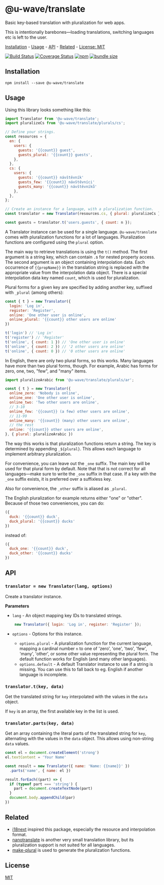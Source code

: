 # @u-wave/translate

Basic key-based translation with pluralization for web apps.

This is intentionally barebones—loading translations, switching languages etc is left to the user.

[Installation](#installation) - [Usage](#usage) - [API](#api) - [Related](#related) - [License: MIT](#license)

[![Build Status](https://travis-ci.com/u-wave/translate.svg?branch=master)](https://travis-ci.com/u-wave/translate)
[![Coverage Status](https://coveralls.io/repos/github/u-wave/translate/badge.svg?branch=master)](https://coveralls.io/github/u-wave/translate?branch=master)
[![npm](https://img.shields.io/npm/v/@u-wave/translate.svg)](https://npmjs.com/package/@u-wave/translate)
[![bundle size](https://img.shields.io/bundlephobia/minzip/@u-wave/translate.svg)](https://bundlephobia.com/result?p=@u-wave/translate)

## Installation

```
npm install --save @u-wave/translate
```

## Usage

Using this library looks something like this:

```js
import Translator from '@u-wave/translate';
import pluralizeCs from '@u-wave/translate/plurals/cs';

// Define your strings.
const resources = {
  en: {
    users: {
      guests: '{{count}} guest',
      guests_plural: '{{count}} guests',
    },
  },
  cs: {
    users: {
      guests: '{{count}} návštěvník'
      guests_few: '{{count}} návštěvníci'
      guests_many: '{{count}} návštěvníků'
    },
  },
};

// Create an instance for a language, with a pluralization function.
const translator = new Translator(resources.cs, { plural: pluralizeCs });

const guests = translator.t('users.guests', { count: n });
```

A Translator instance can be used for a single language. `@u-wave/translate` comes with pluralization functions for a lot of languages. Pluralization functions are configured using the `plural` option.

The main way to retrieve translations is using the `t()` method. The first argument is a string key, which can contain `.`s for nested property access. The second argument is an object containing interpolation data. Each occurrence of `{{propName}}` in the translation string is replaced with the appropriate value from the interpolation data object. There is a special interpolation data key named `count`, which is used for pluralization.

Plural forms for a given key are specified by adding another key, suffixed with `_plural` (among others):

```js
const { t } = new Translator({
  login: 'Log in',
  register: 'Register',
  online: 'One other user is online',
  online_plural: '{{count}} other users are online'
})

t('login') // 'Log in'
t('register') // 'Register'
t('online', { count: 1 }) // 'One other user is online'
t('online', { count: 2 }) // '2 other users are online'
t('online', { count: 0 }) // '0 other users are online'
```

In English, there are only two plural forms, so this works. Many languages have more than two plural forms, though. For example, Arabic has forms for zero, one, two, "few", and "many" items.

```js
import pluralizeArabic from '@u-wave/translate/plurals/ar';

const { t } = new Translator({
  online_zero: 'Nobody is online',
  online_one: 'One other user is online',
  online_two: 'Two other users are online',
  // 3-10
  online_few: '{{count}} (a few) other users are online',
  // 11-99
  online_many: '{{count}} (many) other users are online',
  // the rest
  online: '{{count}} other users are online',
}, { plural: pluralizeArabic })
```

The way this works is that pluralization functions return a string. The key is determined by appending `_${plural}`. This allows each language to implement arbitrary pluralization.

For convenience, you can leave out the `_one` suffix. The main key will be used for that plural form by default. Note that that is not correct for all languages—make sure to write the `_one` suffix in that case. If a key with the `_one` suffix exists, it is preferred over a suffixless key.

Also for convenience, the `_other` suffix is aliased as `_plural`.

The English pluralization for example returns either "one" or "other". Because of those two conveniences, you can do:

```js
({
  duck: '{{count}} duck',
  duck_plural: '{{count}} ducks'
})
```

instead of:

```js
({
  duck_one: '{{count}} duck',
  duck_other: '{{count}} ducks'
})
```

## API

### `translator = new Translator(lang, options)`

Create a translator instance.

**Parameters**

 - `lang` - An object mapping key IDs to translated strings.

   ```js
    new Translator({ login: 'Log in', register: 'Register' });
   ```

 - `options` - Options for this instance.
   - `options.plural` - A pluralization function for the current language, mapping a cardinal number `n` to one of 'zero', 'one', 'two', 'few', 'many', 'other', or some other value representing the plural form. The default function works for English (and many other languages).
   - `options.default` - A default Translator instance to use if a string is missing. You can use this to fall back to eg. English if another language is incomplete.

### `translator.t(key, data)`

Get the translated string for `key` interpolated with the values in the `data` object.

If `key` is an array, the first available key in the list is used.

### `translator.parts(key, data)`

Get an array containing the literal parts of the translated string for `key`, alternating with the values in the `data` object. This allows using non-string `data` values.

```js
const el = document.createElement('strong')
el.textContent = 'Your Name'

const result = new Translator({ name: 'Name: {{name}}' })
  .parts('name', { name: el })

result.forEach((part) => {
  if (typeof part === 'string') {
    part = document.createTextNode(part)
  }
  document.body.appendChild(par)
})
```

## Related

- [i18next](https://i18next.com) inspired this package, especially the resource and interpolation format.
- [nanotranslate](https://github.com/ajoslin/nanotranslate) is another very small translation library, but its pluralization support is not suited for all languages.
- [make-plural](https://github.com/eemeli/make-plural) is used to generate the pluralization functions.

## License

[MIT][license]

[license]: ./LICENSE
